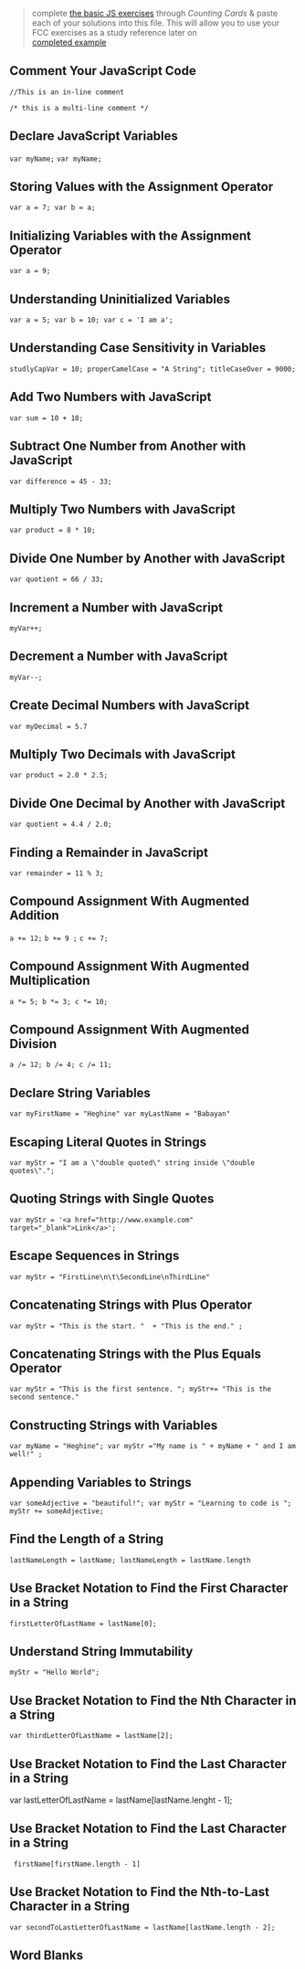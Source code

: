 > complete [the basic JS exercises](https://learn.freecodecamp.org/javascript-algorithms-and-data-structures/basic-javascript) through _Counting Cards_ & paste each of your solutions into this file.  This will allow you to use your FCC exercises as a study reference later on  
> [completed example](https://github.com/AlfiYusrina/hyf-javascript1/blob/master/week1/freecode_camp_solutions.MD) 

## Comment Your JavaScript Code
`//This is an in-line comment`

`/*
 this is a multi-line comment
 */`
## Declare JavaScript Variables
`var myName;`
`var myName;`
## Storing Values with the Assignment Operator
`var a = 7;
var b = a;`
## Initializing Variables with the Assignment Operator
`var a = 9;`
## Understanding Uninitialized Variables
`var a = 5;
var b = 10;
var c = 'I am a';`
## Understanding Case Sensitivity in Variables
`studlyCapVar = 10;
properCamelCase = "A String";
titleCaseOver = 9000;`
## Add Two Numbers with JavaScript
`var sum = 10 + 10;`
## Subtract One Number from Another with JavaScript
`var difference = 45 - 33;`
##  Multiply Two Numbers with JavaScript
`var product = 8 * 10;`
## Divide One Number by Another with JavaScript
`var quotient = 66 / 33;`
## Increment a Number with JavaScript
`myVar++;`
## Decrement a Number with JavaScript
`myVar--;`
## Create Decimal Numbers with JavaScript
`var myDecimal = 5.7`
## Multiply Two Decimals with JavaScript
`var product = 2.0 * 2.5;`
## Divide One Decimal by Another with JavaScript
`var quotient = 4.4 / 2.0;`
## Finding a Remainder in JavaScript
`var remainder = 11 % 3;`
## Compound Assignment With Augmented Addition
`a += 12;`
`b += 9 ;`
`c += 7;`
## Compound Assignment With Augmented Multiplication
`a *= 5;
b *= 3;
c *= 10;`
## Compound Assignment With Augmented Division
`a /= 12;
b /= 4;
c /= 11;`
## Declare String Variables
`var myFirstName = "Heghine"
var myLastName = "Babayan"`
## Escaping Literal Quotes in Strings
`var myStr = "I am a \"double quoted\" string inside \"double quotes\".";`
## Quoting Strings with Single Quotes
`var myStr = '<a href="http://www.example.com" target="_blank">Link</a>';`
##  Escape Sequences in Strings
`var myStr = "FirstLine\n\t\SecondLine\nThirdLine"`
## Concatenating Strings with Plus Operator
`var myStr = "This is the start. "  + "This is the end." ;`
## Concatenating Strings with the Plus Equals Operator
`var myStr = "This is the first sentence. ";
myStr+= "This is the second sentence."`
## Constructing Strings with Variables
`var myName = "Heghine";
var myStr ="My name is " + myName + " and I am well!" ;`
## Appending Variables to Strings
`var someAdjective = "beautiful!";
var myStr = "Learning to code is ";
myStr += someAdjective;`
## Find the Length of a String
`lastNameLength = lastName;
lastNameLength = lastName.length`
## Use Bracket Notation to Find the First Character in a String
`firstLetterOfLastName = lastName[0];`
## Understand String Immutability
`myStr = "Hello World"; `
## Use Bracket Notation to Find the Nth Character in a String
`var thirdLetterOfLastName = lastName[2];`
## Use Bracket Notation to Find the Last Character in a String
var lastLetterOfLastName = lastName[lastName.lenght - 1];
## Use Bracket Notation to Find the Last Character in a String
` firstName[firstName.length - 1]`
## Use Bracket Notation to Find the Nth-to-Last Character in a String
`var secondToLastLetterOfLastName = lastName[lastName.length - 2];`
## Word Blanks

